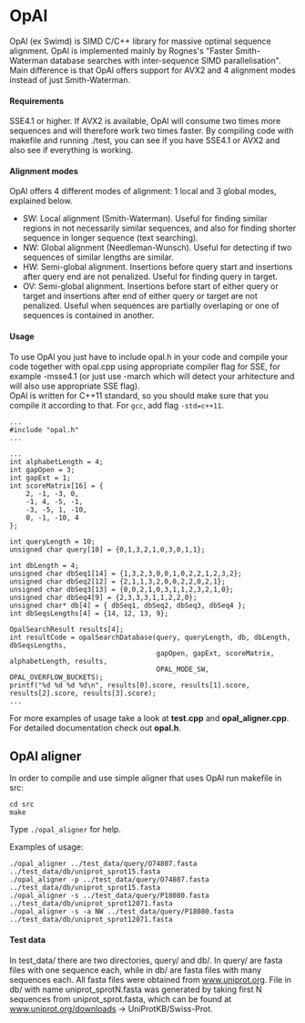 # OpAl

OpAl (ex Swimd) is SIMD C/C++ library for massive optimal sequence alignment.
OpAl is implemented mainly by Rognes's "Faster Smith-Waterman database searches with inter-sequence SIMD parallelisation". 
Main difference is that OpAl offers support for AVX2 and 4 alignment modes instead of just Smith-Waterman.

#### Requirements
SSE4.1 or higher.
If AVX2 is available, OpAl will consume two times more sequences and will therefore work two times faster.
By compiling code with makefile and running ./test, you can see if you have SSE4.1 or AVX2 and also see if everything is working.

#### Alignment modes
OpAl offers 4 different modes of alignment: 1 local and 3 global modes, explained below.
* SW: Local alignment (Smith-Waterman). Useful for finding similar regions in not necessarily similar sequences, and also for finding shorter sequence in longer sequence (text searching).
* NW: Global alignment (Needleman-Wunsch). Useful for detecting if two sequences of similar lengths are similar.
* HW: Semi-global alignment. Insertions before query start and insertions after query end are not penalized. Useful for finding query in target.
* OV: Semi-global alignment. Insertions before start of either query or target and insertions after end of either query or target are not penalized. Useful when sequences are partially overlaping or one of sequences is contained in another.

#### Usage
To use OpAl you just have to include opal.h in your code and compile your code together with opal.cpp using appropriate compiler flag for SSE, for example -msse4.1 (or just use -march which will detect your arhitecture and will also use appropriate SSE flag).  
OpAl is written for C++11 standard, so you should make sure that you compile it according to that. For `gcc`, add flag `-std=c++11`.

```
...
#include "opal.h"
...
```

```
...
int alphabetLength = 4;
int gapOpen = 3;
int gapExt = 1;
int scoreMatrix[16] = {
    2, -1, -3, 0,
    -1, 4, -5, -1,
    -3, -5, 1, -10,
    0, -1, -10, 4
};

int queryLength = 10;
unsigned char query[10] = {0,1,3,2,1,0,3,0,1,1};

int dbLength = 4;
unsigned char dbSeq1[14] = {1,3,2,3,0,0,1,0,2,2,1,2,3,2};
unsigned char dbSeq2[12] = {2,1,1,3,2,0,0,2,2,0,2,1};
unsigned char dbSeq3[13] = {0,0,2,1,0,3,1,1,2,3,2,1,0};
unsigned char dbSeq4[9] = {2,3,3,3,1,1,2,2,0};
unsigned char* db[4] = { dbSeq1, dbSeq2, dbSeq3, dbSeq4 };
int dbSeqsLengths[4] = {14, 12, 13, 9};

OpalSearchResult results[4];
int resultCode = opalSearchDatabase(query, queryLength, db, dbLength, dbSeqsLengths,
                                    gapOpen, gapExt, scoreMatrix, alphabetLength, results,
                                    OPAL_MODE_SW, OPAL_OVERFLOW_BUCKETS);
printf("%d %d %d %d\n", results[0].score, results[1].score, results[2].score, results[3].score);
...
```

For more examples of usage take a look at **test.cpp** and **opal_aligner.cpp**.
For detailed documentation check out **opal.h**.

## OpAl aligner
In order to compile and use simple aligner that uses OpAl run makefile in src:

    cd src
    make

Type `./opal_aligner` for help.

Examples of usage:

    ./opal_aligner ../test_data/query/O74807.fasta ../test_data/db/uniprot_sprot15.fasta
    ./opal_aligner -p ../test_data/query/O74807.fasta ../test_data/db/uniprot_sprot15.fasta
    ./opal_aligner -s ../test_data/query/P18080.fasta ../test_data/db/uniprot_sprot12071.fasta
    ./opal_aligner -s -a NW ../test_data/query/P18080.fasta ../test_data/db/uniprot_sprot12071.fasta

#### Test data
In test_data/ there are two directories, query/ and db/.
In query/ are fasta files with one sequence each, while in db/ are fasta files with many sequences each.
All fasta files were obtained from www.uniprot.org.
File in db/ with name uniprot_sprotN.fasta was generated by taking first N sequences from uniprot_sprot.fasta, which can be found at www.uniprot.org/downloads -> UniProtKB/Swiss-Prot.
